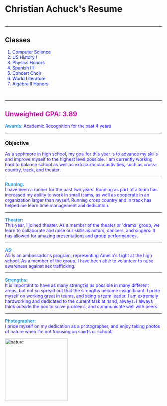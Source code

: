 <html>
<head>
<title>Christian Achuck's Resume</title>
<style>
.sclasses{color: rgb(3, 25, 222);}
.GPA{color: rgb(196, 24, 167);}
p{color: rgb(50, 30, 255);}
p strong{color: rgb(51, 157, 233);}
</style>
</head>
<body>
<h1>Christian Achuck's Resume<h1>
<hr/>
<h2>Classes</h2><ol>
<li class = "sclasses">
Computer Science<br></li>
<li class = "sclasses">US History I<br></li>
<li class = "sclasses">Physics Honors<br></li>
<li class = "sclasses">Spanish III<br></li>
<li class = "sclasses">Concert Choir<br></li>
<li class = "sclasses">World Literature<br></li>
<li class = "sclasses">Algebra II Honors<br>
</li></ol><br>
<hr/>
<h2 class = "GPA">
Unweighted GPA: 3.89
</h2>
<p><strong>Awards: </strong>Academic Recognition for the past 4 years</p>
<hr/>
<h3>
Objective
</h3>
<p>
As a sophmore in high school, my goal for this year is to advance my 
skills and improve myself to the highest level possible. I am currently working hard to balance 
school as well as extracurricular activities, such as cross-country, track, and theater.
</p><hr/>
<p>
<strong>Running:</strong><br>
I have been a runner for the past two years. Running as part of a team has increased my ability 
to work in small teams, as well as cooperate in an organization larger than myself. Running cross 
country and in track has helped me learn time management and dedication.
</p><hr/>
<p>
<strong>Theater:</strong><br>
This year, I joined theater. As a member of the theater or 'drama' group, we learn to collaborate 
and raise our skills as actors, dancers, and singers. It has allowed for amazing presentations and 
group performances.
</p><hr/>
<p><strong>A5:</strong><br>
A5 is an ambassador's program, representing Amelia's Light at the high school. 
As a member of the group, I have been able to volunteer to raise awareness against sex trafficking.</p><hr/>
<p><strong>Strengths:</strong><br>
It is important to have as many strengths as possible in many different areas, but not so spread out that the strengths 
become insignificant. I pride myself on working great in teams, and being a team leader. I am extremely hardworking and 
dedicated to the current task at hand, always. I always think outside the box to solve problems, and communicate well 
with peers.</p><hr/>
<p><strong>Photographer:</strong><br>
I pride myself on my dedication as a photographer, and enjoy taking photos of nature when I’m not focusing on sports or school.</p>
<img src = "https://i.imgur.com/YOfVtnD.jpg" alt="nature" width="200" height="200">
</body>
</html>
